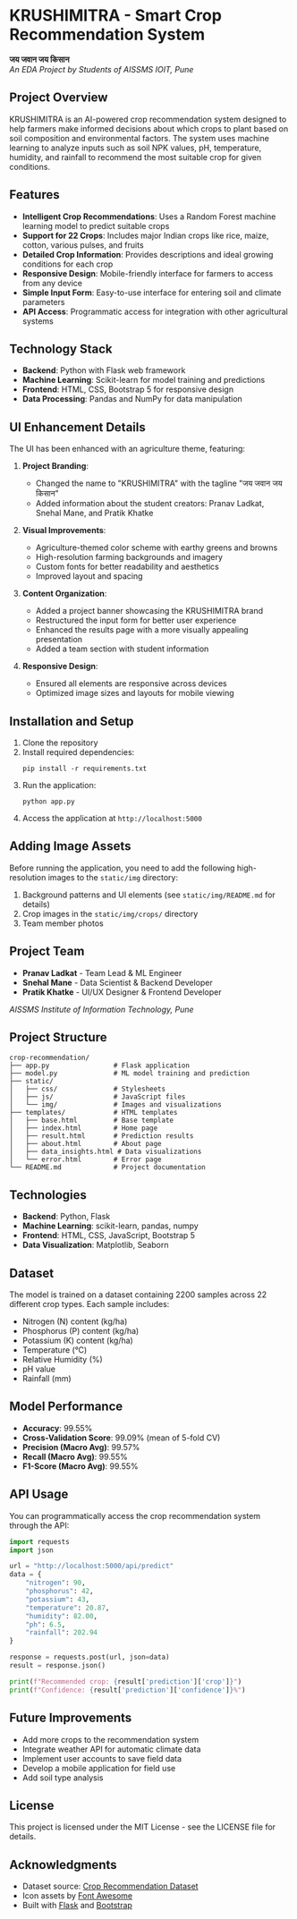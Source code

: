 # KRUSHIMITRA - Smart Crop Recommendation System

**जय जवान जय किसान**  
*An EDA Project by Students of AISSMS IOIT, Pune*

## Project Overview

KRUSHIMITRA is an AI-powered crop recommendation system designed to help farmers make informed decisions about which crops to plant based on soil composition and environmental factors. The system uses machine learning to analyze inputs such as soil NPK values, pH, temperature, humidity, and rainfall to recommend the most suitable crop for given conditions.

## Features

- **Intelligent Crop Recommendations**: Uses a Random Forest machine learning model to predict suitable crops
- **Support for 22 Crops**: Includes major Indian crops like rice, maize, cotton, various pulses, and fruits
- **Detailed Crop Information**: Provides descriptions and ideal growing conditions for each crop
- **Responsive Design**: Mobile-friendly interface for farmers to access from any device
- **Simple Input Form**: Easy-to-use interface for entering soil and climate parameters
- **API Access**: Programmatic access for integration with other agricultural systems

## Technology Stack

- **Backend**: Python with Flask web framework
- **Machine Learning**: Scikit-learn for model training and predictions
- **Frontend**: HTML, CSS, Bootstrap 5 for responsive design
- **Data Processing**: Pandas and NumPy for data manipulation

## UI Enhancement Details

The UI has been enhanced with an agriculture theme, featuring:

1. **Project Branding**:
   - Changed the name to "KRUSHIMITRA" with the tagline "जय जवान जय किसान"
   - Added information about the student creators: Pranav Ladkat, Snehal Mane, and Pratik Khatke

2. **Visual Improvements**:
   - Agriculture-themed color scheme with earthy greens and browns
   - High-resolution farming backgrounds and imagery
   - Custom fonts for better readability and aesthetics
   - Improved layout and spacing

3. **Content Organization**:
   - Added a project banner showcasing the KRUSHIMITRA brand
   - Restructured the input form for better user experience
   - Enhanced the results page with a more visually appealing presentation
   - Added a team section with student information

4. **Responsive Design**:
   - Ensured all elements are responsive across devices
   - Optimized image sizes and layouts for mobile viewing

## Installation and Setup

1. Clone the repository
2. Install required dependencies:
   ```
   pip install -r requirements.txt
   ```
3. Run the application:
   ```
   python app.py
   ```
4. Access the application at `http://localhost:5000`

## Adding Image Assets

Before running the application, you need to add the following high-resolution images to the `static/img` directory:

1. Background patterns and UI elements (see `static/img/README.md` for details)
2. Crop images in the `static/img/crops/` directory
3. Team member photos

## Project Team

- **Pranav Ladkat** - Team Lead & ML Engineer
- **Snehal Mane** - Data Scientist & Backend Developer
- **Pratik Khatke** - UI/UX Designer & Frontend Developer

*AISSMS Institute of Information Technology, Pune*

## Project Structure

```
crop-recommendation/
├── app.py                # Flask application
├── model.py              # ML model training and prediction
├── static/
│   ├── css/              # Stylesheets
│   ├── js/               # JavaScript files
│   └── img/              # Images and visualizations
├── templates/            # HTML templates
│   ├── base.html         # Base template
│   ├── index.html        # Home page
│   ├── result.html       # Prediction results
│   ├── about.html        # About page
│   ├── data_insights.html # Data visualizations
│   └── error.html        # Error page
└── README.md             # Project documentation
```

## Technologies

- **Backend**: Python, Flask
- **Machine Learning**: scikit-learn, pandas, numpy
- **Frontend**: HTML, CSS, JavaScript, Bootstrap 5
- **Data Visualization**: Matplotlib, Seaborn

## Dataset

The model is trained on a dataset containing 2200 samples across 22 different crop types. Each sample includes:

- Nitrogen (N) content (kg/ha)
- Phosphorus (P) content (kg/ha)
- Potassium (K) content (kg/ha)
- Temperature (°C)
- Relative Humidity (%)
- pH value
- Rainfall (mm)

## Model Performance

- **Accuracy**: 99.55%
- **Cross-Validation Score**: 99.09% (mean of 5-fold CV)
- **Precision (Macro Avg)**: 99.57%
- **Recall (Macro Avg)**: 99.55%
- **F1-Score (Macro Avg)**: 99.55%

## API Usage

You can programmatically access the crop recommendation system through the API:

```python
import requests
import json

url = "http://localhost:5000/api/predict"
data = {
    "nitrogen": 90,
    "phosphorus": 42,
    "potassium": 43,
    "temperature": 20.87,
    "humidity": 82.00,
    "ph": 6.5,
    "rainfall": 202.94
}

response = requests.post(url, json=data)
result = response.json()

print(f"Recommended crop: {result['prediction']['crop']}")
print(f"Confidence: {result['prediction']['confidence']}%")
```

## Future Improvements

- Add more crops to the recommendation system
- Integrate weather API for automatic climate data
- Implement user accounts to save field data
- Develop a mobile application for field use
- Add soil type analysis

## License

This project is licensed under the MIT License - see the LICENSE file for details.

## Acknowledgments

- Dataset source: [Crop Recommendation Dataset](https://www.kaggle.com/datasets/atharvaingle/crop-recommendation-dataset)
- Icon assets by [Font Awesome](https://fontawesome.com/)
- Built with [Flask](https://flask.palletsprojects.com/) and [Bootstrap](https://getbootstrap.com/) 

